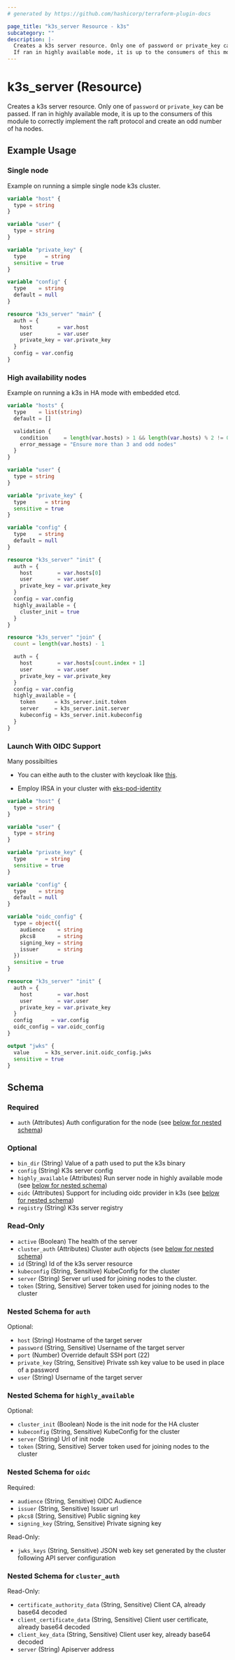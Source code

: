 ```yaml
---
# generated by https://github.com/hashicorp/terraform-plugin-docs

page_title: "k3s_server Resource - k3s"
subcategory: ""
description: |-
  Creates a k3s server resource. Only one of password or private_key can be passed.
  If ran in highly available mode, it is up to the consumers of this module to correctly implement the raft protocol and create an odd number of ha nodes.
---
```


# k3s_server (Resource)

Creates a k3s server resource. Only one of `password` or `private_key` can be passed.
If ran in highly available mode, it is up to the consumers of this module to correctly implement the raft protocol and create an odd number of ha nodes.

 
## Example Usage



### Single node

Example on running a simple single node k3s cluster.
 

```terraform
variable "host" {
  type = string
}

variable "user" {
  type = string
}

variable "private_key" {
  type      = string
  sensitive = true
}

variable "config" {
  type    = string
  default = null
}

resource "k3s_server" "main" {
  auth = {
    host        = var.host
    user        = var.user
    private_key = var.private_key
  }
  config = var.config
}
``` 


### High availability nodes

Example on running a k3s in HA mode with embedded etcd.
 

```terraform
variable "hosts" {
  type    = list(string)
  default = []

  validation {
    condition     = length(var.hosts) > 1 && length(var.hosts) % 2 != 0
    error_message = "Ensure more than 3 and odd nodes"
  }
}

variable "user" {
  type = string
}

variable "private_key" {
  type      = string
  sensitive = true
}

variable "config" {
  type    = string
  default = null
}

resource "k3s_server" "init" {
  auth = {
    host        = var.hosts[0]
    user        = var.user
    private_key = var.private_key
  }
  config = var.config
  highly_available = {
    cluster_init = true
  }
}

resource "k3s_server" "join" {
  count = length(var.hosts) - 1

  auth = {
    host        = var.hosts[count.index + 1]
    user        = var.user
    private_key = var.private_key
  }
  config = var.config
  highly_available = {
    token      = k3s_server.init.token
    server     = k3s_server.init.server
    kubeconfig = k3s_server.init.kubeconfig
  }
}
``` 


### Launch With OIDC Support

Many possibilties

- You can eithe auth to the cluster with keycloak like [this](https://geek-cookbook.funkypenguin.co.nz/kubernetes/oidc-authentication/k3s-keycloak/).

- Employ IRSA in your cluster with [eks-pod-identity](https://github.com/aws/amazon-eks-pod-identity-webhook)
 

```terraform
variable "host" {
  type = string
}

variable "user" {
  type = string
}

variable "private_key" {
  type      = string
  sensitive = true
}

variable "config" {
  type    = string
  default = null
}

variable "oidc_config" {
  type = object({
    audience    = string
    pkcs8       = string
    signing_key = string
    issuer      = string
  })
  sensitive = true
}

resource "k3s_server" "init" {
  auth = {
    host        = var.host
    user        = var.user
    private_key = var.private_key
  }
  config      = var.config
  oidc_config = var.oidc_config
}

output "jwks" {
  value     = k3s_server.init.oidc_config.jwks
  sensitive = true
}
``` 


<!-- schema generated by tfplugindocs -->
## Schema

### Required

- `auth` (Attributes) Auth configuration for the node (see [below for nested schema](#nestedatt--auth))

### Optional

- `bin_dir` (String) Value of a path used to put the k3s binary
- `config` (String) K3s server config
- `highly_available` (Attributes) Run server node in highly available mode (see [below for nested schema](#nestedatt--highly_available))
- `oidc` (Attributes) Support for including oidc provider in k3s (see [below for nested schema](#nestedatt--oidc))
- `registry` (String) K3s server registry

### Read-Only

- `active` (Boolean) The health of the server
- `cluster_auth` (Attributes) Cluster auth objects (see [below for nested schema](#nestedatt--cluster_auth))
- `id` (String) Id of the k3s server resource
- `kubeconfig` (String, Sensitive) KubeConfig for the cluster
- `server` (String) Server url  used for joining nodes to the cluster.
- `token` (String, Sensitive) Server token used for joining nodes to the cluster

<a id="nestedatt--auth"></a>
### Nested Schema for `auth`

Optional:

- `host` (String) Hostname of the target server
- `password` (String, Sensitive) Username of the target server
- `port` (Number) Override default SSH port (22)
- `private_key` (String, Sensitive) Private ssh key value to be used in place of a password
- `user` (String) Username of the target server


<a id="nestedatt--highly_available"></a>
### Nested Schema for `highly_available`

Optional:

- `cluster_init` (Boolean) Node is the init node for the HA cluster
- `kubeconfig` (String, Sensitive) KubeConfig for the cluster
- `server` (String) Url of init node
- `token` (String, Sensitive) Server token used for joining nodes to the cluster


<a id="nestedatt--oidc"></a>
### Nested Schema for `oidc`

Required:

- `audience` (String, Sensitive) OIDC Audience
- `issuer` (String, Sensitive) Issuer url
- `pkcs8` (String, Sensitive) Public signing key
- `signing_key` (String, Sensitive) Private signing key

Read-Only:

- `jwks_keys` (String, Sensitive) JSON web key set generated by the cluster following API server configuration


<a id="nestedatt--cluster_auth"></a>
### Nested Schema for `cluster_auth`

Read-Only:

- `certificate_authority_data` (String, Sensitive) Client CA, already base64 decoded
- `client_certificate_data` (String, Sensitive) Client user certificate, already base64 decoded
- `client_key_data` (String, Sensitive) Client user key, already base64 decoded
- `server` (String) Apiserver address